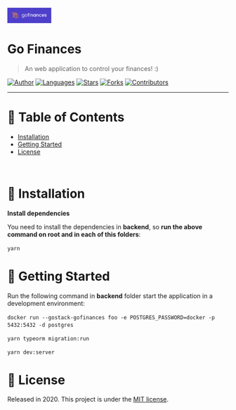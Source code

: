 <p align="left">
   <img src="./docs/logo.png" width="100"/>
</p>

# Go Finances

> An web application to control your finances! :)

[![Author](https://img.shields.io/badge/author-jennifertakagi-ff9000?style=flat-square)](https://github.com/jennifertakagi)
[![Languages](https://img.shields.io/github/languages/count/jennifertakagi/go-finances?color=%23ff9000&style=flat-square)](#)
[![Stars](https://img.shields.io/github/stars/jennifertakagi/go-finances?color=ff9000&style=flat-square)](https://github.com/jennifertakagi/go-finances/stargazers)
[![Forks](https://img.shields.io/github/forks/jennifertakagi/go-finances?color=%23ff9000&style=flat-square)](https://github.com/jennifertakagi/go-finances/network/members)
[![Contributors](https://img.shields.io/github/contributors/jennifertakagi/go-finances?color=ff9000&style=flat-square)](https://github.com/jennifertakagi/go-finances/graphs/contributors)

---

# :pushpin: Table of Contents

* [Installation](#construction_worker-installation)
* [Getting Started](#runner-getting-started)
* [License](#closed_book-license)

<br />

# :construction_worker: Installation

**Install dependencies**

You need to install the dependencies in **backend**, so **run the above command on root and in each of this folders**:

```yarn```

# :runner: Getting Started

Run the following command in **backend** folder start the application in a development environment:

```docker run --gostack-gofinances foo -e POSTGRES_PASSWORD=docker -p 5432:5432 -d postgres```

```yarn typeorm migration:run```

```yarn dev:server```


# :closed_book: License

Released in 2020.
This project is under the [MIT license](https://github.com/jennifertakagi/go-finances/master/LICENSE).
